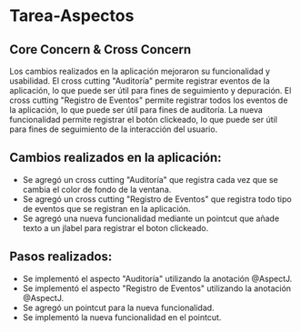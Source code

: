 # Tarea-Aspectos

## Core Concern & Cross Concern

Los cambios realizados en la aplicación mejoraron su funcionalidad y usabilidad. El cross cutting "Auditoría" permite registrar eventos de la aplicación, lo que puede ser útil para fines de seguimiento y depuración. El cross cutting "Registro de Eventos" permite registrar todos los eventos de la aplicación, lo que puede ser útil para fines de auditoría. La nueva funcionalidad permite registrar el botón clickeado, lo que puede ser útil para fines de seguimiento de la interacción del usuario.

## Cambios realizados en la aplicación:
  - Se agregó un cross cutting "Auditoría" que registra cada vez que se cambia el color de fondo de la ventana.
  - Se agregó un cross cutting "Registro de Eventos" que registra todo tipo de eventos que se registran en la aplicación.
  - Se agregó una nueva funcionalidad mediante un pointcut que añade texto a un jlabel para registrar el boton clickeado.

## Pasos realizados:
  - Se implementó el aspecto "Auditoría" utilizando la anotación @AspectJ.
  - Se implementó el aspecto "Registro de Eventos" utilizando la anotación @AspectJ.
  - Se agregó un pointcut para la nueva funcionalidad.
  - Se implementó la nueva funcionalidad en el pointcut.
